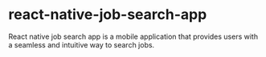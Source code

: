 # react-native-job-search-app
React native job search app is a mobile application that provides users with a seamless and intuitive way to search jobs.
